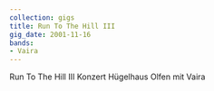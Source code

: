 ```yaml
---
collection: gigs
title: Run To The Hill III
gig_date: 2001-11-16
bands:
- Vaira
---
```


Run To The Hill III	Konzert	Hügelhaus Olfen mit Vaira		